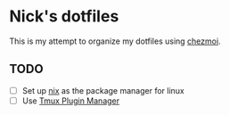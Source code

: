# Nick's dotfiles

This is my attempt to organize my dotfiles using [chezmoi](https://www.chezmoi.io/).

## TODO
- [ ] Set up [nix](https://nix.dev/) as the package manager for linux
- [ ] Use [Tmux Plugin Manager](https://github.com/tmux-plugins/tpm)
